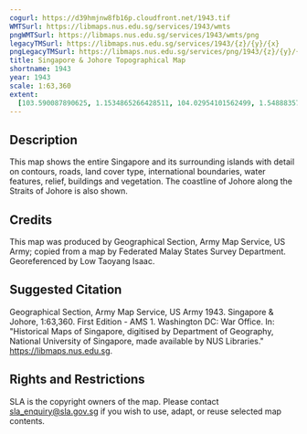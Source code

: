 ```yaml
---
cogurl: https://d39hmjnw8fb16p.cloudfront.net/1943.tif
WMTSurl: https://libmaps.nus.edu.sg/services/1943/wmts
pngWMTSurl: https://libmaps.nus.edu.sg/services/1943/wmts/png
legacyTMSurl: https://libmaps.nus.edu.sg/services/1943/{z}/{y}/{x}
pngLegacyTMSurl: https://libmaps.nus.edu.sg/services/png/1943/{z}/{y}/{x}
title: Singapore & Johore Topographical Map
shortname: 1943
year: 1943
scale: 1:63,360
extent:
  [103.590087890625, 1.1534865266428511, 104.02954101562499, 1.5488835798474128]
---
```


## Description

This map shows the entire Singapore and its surrounding islands with detail on contours, roads, land cover type, international boundaries, water features, relief, buildings and vegetation. The coastline of Johore along the Straits of Johore is also shown.

## Credits

This map was produced by Geographical Section, Army Map Service, US Army; copied from a map by Federated Malay States Survey Department. Georeferenced by Low Taoyang Isaac.

## Suggested Citation

Geographical Section, Army Map Service, US Army 1943. Singapore & Johore, 1:63,360. First Edition - AMS 1. Washington DC: War Office. In: "Historical Maps of Singapore, digitised by Department of Geography, National University of Singapore, made available by NUS Libraries." https://libmaps.nus.edu.sg.

## Rights and Restrictions

SLA is the copyright owners of the map. Please contact sla_enquiry@sla.gov.sg if you wish to use, adapt, or reuse selected map contents.
